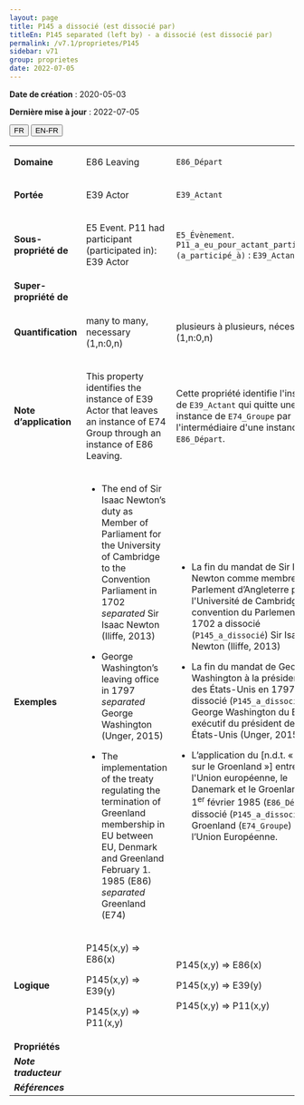```yaml
---
layout: page
title: P145 a dissocié (est dissocié par)
titleEn: P145 separated (left by) - a dissocié (est dissocié par)
permalink: /v7.1/proprietes/P145
sidebar: v71
group: proprietes
date: 2022-07-05
---
```


**Date de création** : 2020-05-03

**Dernière mise à jour** : 2022-07-05

<div class="lang-buttons">
  <button id="fr" class="activate">FR</button>
  <button id="en-fr">EN-FR</button>
</div>

<table>
				<tbody>
				<tr>
					<td><strong>Domaine</strong></td>
					<td class="en"><p>E86 Leaving</p>
							</td>
						<td><p><code class="language-plaintext highlighter-rouge">E86_Départ</code></p>
							</td>
						</tr>
					<tr>
					<td><strong>Portée</strong></td>
					<td class="en"><p>E39 Actor</p>
							</td>
						<td><p><code class="language-plaintext highlighter-rouge">E39_Actant</code></p>
							</td>
						</tr>
					<tr>
					<td><strong>Sous-propriété de</strong></td>
					<td class="en"><p>E5 Event. P11 had participant (participated in): E39 Actor</p>
							</td>
						<td><p><code class="language-plaintext highlighter-rouge">E5_Évènement</code>. <code class="language-plaintext highlighter-rouge">P11_a_eu_pour_actant_participant (a_participé_à)</code> : <code class="language-plaintext highlighter-rouge">E39_Actant</code></p>
							</td>
						</tr>
					<tr>
					<td><strong>Super-propriété de</strong></td>
					<td class="en"><p></p>
							</td>
						<td><p></p>
							</td>
						</tr>
					<tr>
					<td><strong>Quantification</strong></td>
					<td class="en"><p>many to many, necessary (1,n:0,n)</p>
							</td>
						<td><p>plusieurs à plusieurs, nécessaire (1,n:0,n)</p>
							</td>
						</tr>
					<tr>
					<td><strong>Note d’application</strong></td>
					<td class="en"><p>This property identifies the instance of E39 Actor that leaves an instance of E74 Group through an instance of E86 Leaving.</p>
							</td>
						<td><p>Cette propriété identifie l'instance de <code class="language-plaintext highlighter-rouge">E39_Actant</code> qui quitte une instance de <code class="language-plaintext highlighter-rouge">E74_Groupe</code> par l'intermédiaire d'une instance de <code class="language-plaintext highlighter-rouge">E86_Départ</code>.</p>
							</td>
						</tr>
					<tr>
					<td><strong>Exemples</strong></td>
					<td class="en"><ul><li><p>The end of Sir Isaac Newton’s duty as Member of Parliament for the University of Cambridge to the Convention Parliament in 1702 <em>separated</em> Sir Isaac Newton (Iliffe, 2013)</p>
							</li>
									<li><p>George Washington’s leaving office in 1797 <em>separated </em>George Washington (Unger, 2015)</p>
							</li>
										<li><p>The implementation of the treaty regulating the termination of Greenland membership in EU between EU, Denmark and Greenland February 1. 1985 (E86) <em>separated</em> Greenland (E74)</p>
							</li></ul>
										</td>
						<td><ul><li><p>La fin du mandat de Sir Isaac Newton comme membre du Parlement d’Angleterre pour l'Université de Cambridge à la convention du Parlement en 1702 a dissocié (<code class="language-plaintext highlighter-rouge">P145_a_dissocié</code>) Sir Isaac Newton (Iliffe, 2013)</p>
							</li>
									<li><p>La fin du mandat de George Washington à la présidence des États-Unis en 1797 a dissocié (<code class="language-plaintext highlighter-rouge">P145_a_dissocié</code>) George Washington du Bureau exécutif du président des États-Unis (Unger, 2015)</p>
							</li>
										<li><p>L’application du [n.d.t. « Traité sur le Groenland »] entre l'Union européenne, le Danemark et le Groenland le 1<sup>er</sup> février 1985 (<code class="language-plaintext highlighter-rouge">E86_Départ</code>) a dissocié (<code class="language-plaintext highlighter-rouge">P145_a_dissocié</code>) le Groenland (<code class="language-plaintext highlighter-rouge">E74_Groupe</code>) de l’Union Européenne.</p>
							</li></ul>
										</td>
						</tr>
					<tr>
					<td><strong>Logique</strong></td>
					<td class="en"><p>P145(x,y) ⇒ E86(x)</p>
							<p>P145(x,y) ⇒ E39(y) </p>
							<p>P145(x,y) ⇒ P11(x,y)<strong></strong></p>
							</td>
						<td><p>P145(x,y) ⇒ E86(x)</p>
							<p>P145(x,y) ⇒ E39(y) </p>
							<p>P145(x,y) ⇒ P11(x,y)<strong></strong></p>
							</td>
						</tr>
					<tr>
					<td><strong>Propriétés</strong></td>
					<td class="en"><p></p>
							</td>
						<td><p></p>
							</td>
						</tr>
					<tr>
					<td><strong><em>Note traducteur</em></strong></td>
					<td colspan="2"><p></p>
							</td>
						</tr>
					<tr>
					<td><strong><em>Références</em></strong></td>
					<td colspan="2"><p><em></em></p>
							</td>
						</tr>
					</tbody>
				</table>
				